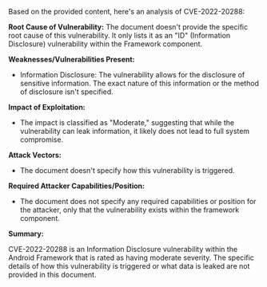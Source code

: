 Based on the provided content, here's an analysis of CVE-2022-20288:

**Root Cause of Vulnerability:**
The document doesn't provide the specific root cause of this vulnerability. It only lists it as an "ID" (Information Disclosure) vulnerability within the Framework component.

**Weaknesses/Vulnerabilities Present:**
- Information Disclosure: The vulnerability allows for the disclosure of sensitive information. The exact nature of this information or the method of disclosure isn't specified.

**Impact of Exploitation:**
- The impact is classified as "Moderate," suggesting that while the vulnerability can leak information, it likely does not lead to full system compromise.

**Attack Vectors:**
- The document doesn't specify how this vulnerability is triggered.

**Required Attacker Capabilities/Position:**
- The document does not specify any required capabilities or position for the attacker, only that the vulnerability exists within the framework component.

**Summary:**

CVE-2022-20288 is an Information Disclosure vulnerability within the Android Framework that is rated as having moderate severity. The specific details of how this vulnerability is triggered or what data is leaked are not provided in this document.